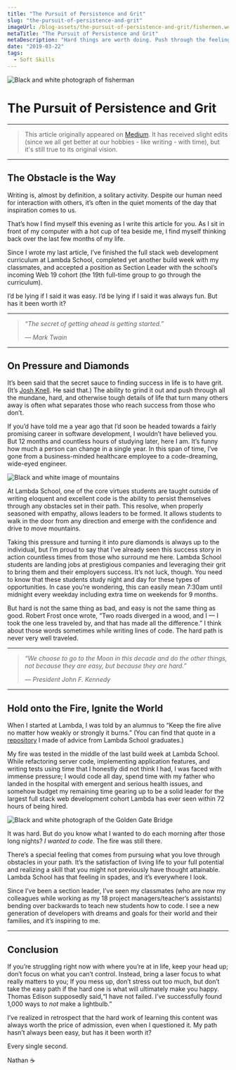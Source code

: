 ```yaml
---
title: "The Pursuit of Persistence and Grit"
slug: "the-pursuit-of-persistence-and-grit"
imageUrl: /blog-assets/the-pursuit-of-persistence-and-grit/fishermen.webp
metaTitle: "The Pursuit of Persistence and Grit"
metaDescription: "Hard things are worth doing. Push through the feeling of wanting to stop."
date: "2019-03-22"
tags:
  - Soft Skills
---
```


![Black and white photograph of fisherman](/blog-assets/the-pursuit-of-persistence-and-grit/fishermen.webp "Image by [Christie Kim](https://unsplash.com/@christieckim) on [Unsplash](https://unsplash.com/@christieckim)")

# The Pursuit of Persistence and Grit

---

> This article originally appeared on [Medium](https://medium.com/@nwthomas/the-pursuit-of-persistence-and-grit-c13ad37743c4). It has received slight edits (since we all get better at our hobbies - like writing - with time), but it's still true to its original vision.

---

## The Obstacle is the Way

Writing is, almost by definition, a solitary activity. Despite our human need for interaction with others, it’s often in the quiet moments of the day that inspiration comes to us.

That’s how I find myself this evening as I write this article for you. As I sit in front of my computer with a hot cup of tea beside me, I find myself thinking back over the last few months of my life.

Since I wrote my last article, I’ve finished the full stack web development curriculum at Lambda School, completed yet another build week with my classmates, and accepted a position as Section Leader with the school’s incoming Web 19 cohort (the 19th full-time group to go through the curriculum).

I’d be lying if I said it was easy. I’d be lying if I said it was always fun. But has it been worth it?

---

> _“The secret of getting ahead is getting started.”_
>
> _— Mark Twain_

---

## On Pressure and Diamonds

It’s been said that the secret sauce to finding success in life is to have grit. (It’s [Josh Knell](https://twitter.com/TheBigKnell). He said that.) The ability to grind it out and push through all the mundane, hard, and otherwise tough details of life that turn many others away is often what separates those who reach success from those who don’t.

If you’d have told me a year ago that I’d soon be headed towards a fairly promising career in software development, I wouldn’t have believed you. But 12 months and countless hours of studying later, here I am. It’s funny how much a person can change in a single year. In this span of time, I’ve gone from a business-minded healthcare employee to a code-dreaming, wide-eyed engineer.

![Black and white image of mountains](/blog-assets/the-pursuit-of-persistence-and-grit/mountains.webp "Image by [Radio Pink](https://unsplash.com/@radiopinkfloyd) on [Unsplash](https://unsplash.com/)")

At Lambda School, one of the core virtues students are taught outside of writing eloquent and excellent code is the ability to persist themselves through any obstacles set in their path. This resolve, when properly seasoned with empathy, allows leaders to be formed. It allows students to walk in the door from any direction and emerge with the confidence and drive to move mountains.

Taking this pressure and turning it into pure diamonds is always up to the individual, but I’m proud to say that I’ve already seen this success story in action countless times from those who surround me here. Lambda School students are landing jobs at prestigious companies and leveraging their grit to bring them and their employers success. It’s not luck, though. You need to know that these students study night and day for these types of opportunities. In case you’re wondering, this can easily mean 7:30am until midnight every weekday including extra time on weekends for 9 months.

But hard is not the same thing as bad, and easy is not the same thing as good. Robert Frost once wrote, “Two roads diverged in a wood, and I — I took the one less traveled by, and that has made all the difference.” I think about those words sometimes while writing lines of code. The hard path is never very well traveled.

---

> _“We choose to go to the Moon in this decade and do the other things, not because they are easy, but because they are hard.”_
>
> _— President John F. Kennedy_

---

## Hold onto the Fire, Ignite the World

When I started at Lambda, I was told by an alumnus to “Keep the fire alive no matter how weakly or strongly it burns.” (You can find that quote in a [repository](https://github.com/nwthomas/programming-resources) I made of advice from Lambda School graduates.)

My fire was tested in the middle of the last build week at Lambda School. While refactoring server code, implementing application features, and writing tests using time that I honestly did not think I had, I was faced with immense pressure; I would code all day, spend time with my father who landed in the hospital with emergent and serious health issues, and somehow budget my remaining time gearing up to be a solid leader for the largest full stack web development cohort Lambda has ever seen within 72 hours of being hired.

![Black and white photograph of the Golden Gate Bridge](/blog-assets/the-pursuit-of-persistence-and-grit/golden-gate-bridge.webp "Image by [Abigail Keenan](https://unsplash.com/@akeenster) on [Unsplash](https://unsplash.com/)")

It was hard. But do you know what I wanted to do each morning after those long nights? _I wanted to code_. The fire was still there.

There’s a special feeling that comes from pursuing what you love through obstacles in your path. It’s the satisfaction of living life to your full potential and realizing a skill that you might not previously have thought attainable. Lambda School has that feeling in spades, and it’s everywhere I look.

Since I’ve been a section leader, I’ve seen my classmates (who are now my colleagues while working as my 18 project managers/teacher’s assistants) bending over backwards to teach new students how to code. I see a new generation of developers with dreams and goals for their world and their families, and it’s inspiring to me.

---

## Conclusion

If you’re struggling right now with where you’re at in life, keep your head up; don’t focus on what you can’t control. Instead, bring a laser focus to what really matters to you; If you mess up, don’t stress out too much, but don’t take the easy path if the hard one is what will ultimately make you happy. Thomas Edison supposedly said,“I have not failed. I’ve successfully found 1,000 ways to _not_ make a lightbulb.”

I’ve realized in retrospect that the hard work of learning this content was always worth the price of admission, even when I questioned it. My path hasn’t always been easy, but has it been worth it?

Every single second.

Nathan ☕️

